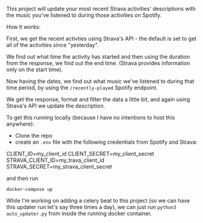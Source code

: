 This project will update your most recent Strava activities' descriptions with the music you've listened to during those activities on Spotify.

How it works:

First, we get the recent activties using Strava's API - the default is set to get all of the activities since "yesterday".

We find out what time the activity has started and then using the duration from the response, we find out the end time. (Strava provides information only on the start time).

Now having the dates, we find out what music we've listened to during that time period, by using the `/recently-played` Spotify endpoint.

We get the response, format and filter the data a little bit, and again using Strava's API we update the description.


To get this running locally (because I have no intentions to host this anywhere):

- Clone the repo
- create an `.env` file with the following credentials from Spotify and Strava:

CLIENT_ID=my_client_id
CLIENT_SECRET=my_client_secret
STRAVA_CLIENT_ID=my_trava_client_id
STRAVA_SECRET=my_strava_client_secret

and then run 

`docker-compose up`

While I'm working on adding a celery beat to this project (so we can have this updater run let's say three times a day), we can just run `python3 auto_updater.py` from inside the running docker container.


